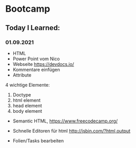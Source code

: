 # Bootcamp
## Today I Learned:
### 01.09.2021
- HTML
- Power Point vom Nico
- Webseite https://devdocs.io/
- Kommentare einfügen
- Attribute 

4 wichtige Elemente:
1. Doctype
2. html element
3. head element
4. body element

- Semantic HTML, https://www.freecodecamp.org/

- Schnelle Editoren für html http://jsbin.com/?html,output
- Folien/Tasks bearbeiten
